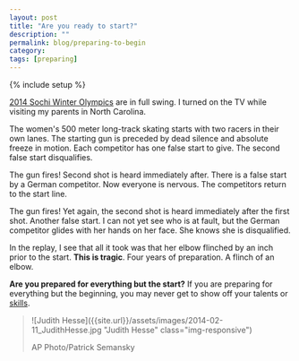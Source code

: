 ```yaml
---
layout: post
title: "Are you ready to start?"
description: ""
permalink: blog/preparing-to-begin
category:
tags: [preparing]
---
```

{% include setup %}

[2014 Sochi Winter Olympics](http://www.sochi2014.com/en) are in full swing. I turned on the TV while visiting my parents in North Carolina.

The women\'s 500 meter long-track skating starts with two racers in their own lanes. The starting gun is preceded by dead silence and absolute freeze in motion. Each competitor has one false start to give. The second false start disqualifies.

The gun fires! Second shot is heard immediately after. There is a false start by a German competitor. Now everyone is nervous. The competitors return to the start line.

The gun fires! Yet again, the second shot is heard immediately after the first shot. Another false start. I can not yet see who is at fault, but the German competitor glides with her hands on her face. She knows she is disqualified.

In the replay, I see that all it took was that her elbow flinched by an inch prior to the start. __This is tragic__. Four years of preparation. A flinch of an elbow.

__Are you prepared for everything but the start?__ If you are preparing for everything but the beginning, you may never get to show off your talents or [skills](../no-one-pays-you-for-skills).

> ![Judith Hesse]({{site.url}}/assets/images/2014-02-11_JudithHesse.jpg "Judith Hesse" class="img-responsive")
>
> AP Photo/Patrick Semansky

